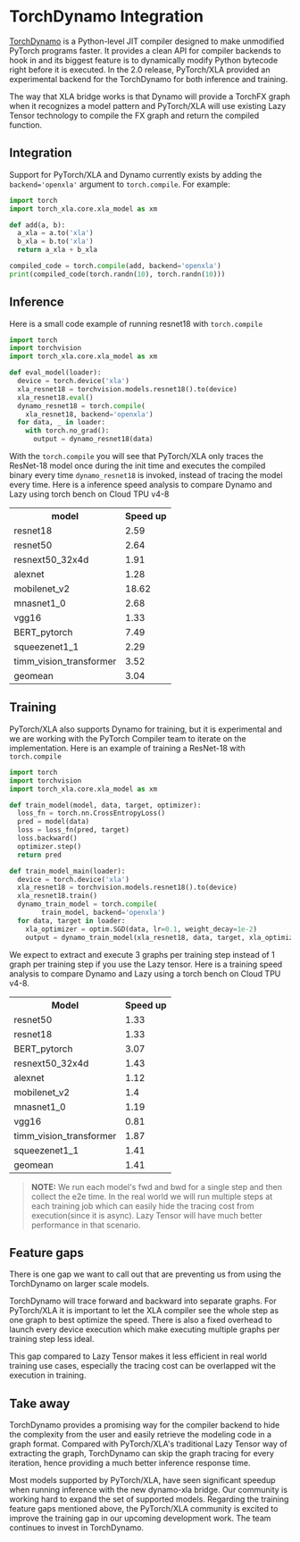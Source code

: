 # TorchDynamo Integration

[TorchDynamo](https://pytorch.org/docs/stable/torch.compiler.html) is a
Python-level JIT compiler designed to make unmodified PyTorch programs
faster. It provides a clean API for compiler backends to hook in and its
biggest feature is to dynamically modify Python bytecode right before it
is executed. In the 2.0 release, PyTorch/XLA provided an
experimental backend for the TorchDynamo for both inference and
training.

The way that XLA bridge works is that Dynamo will provide a TorchFX
graph when it recognizes a model pattern and PyTorch/XLA will use
existing Lazy Tensor technology to compile the FX graph and return the
compiled function.

## Integration

Support for PyTorch/XLA and Dynamo currently exists by adding the
`backend='openxla'` argument to `torch.compile`. For example:

``` python
import torch
import torch_xla.core.xla_model as xm

def add(a, b):
  a_xla = a.to('xla')
  b_xla = b.to('xla')
  return a_xla + b_xla

compiled_code = torch.compile(add, backend='openxla')
print(compiled_code(torch.randn(10), torch.randn(10)))
```

## Inference

Here is a small code example of running resnet18 with `torch.compile`

``` python
import torch
import torchvision
import torch_xla.core.xla_model as xm

def eval_model(loader):
  device = torch.device('xla')
  xla_resnet18 = torchvision.models.resnet18().to(device)
  xla_resnet18.eval()
  dynamo_resnet18 = torch.compile(
    xla_resnet18, backend='openxla')
  for data, _ in loader:
    with torch.no_grad():
      output = dynamo_resnet18(data)
```

With the `torch.compile` you will see that PyTorch/XLA only traces the
ResNet-18 model once during the init time and executes the compiled
binary every time `dynamo_resnet18` is invoked, instead of tracing the
model every time. Here is a inference speed analysis to compare Dynamo
and Lazy using torch bench on Cloud TPU v4-8

<table>
  <tr>
    <th>model</th>
    <th>Speed up</th>
  </tr>
  <tr>
    <td>resnet18</td>
    <td>2.59</td>
  </tr>
  <tr>
    <td>resnet50</td>
    <td>2.64</td>
  </tr>
  <tr>
    <td>resnext50_32x4d</td>
    <td>1.91</td>
  </tr>
  <tr>
    <td>alexnet</td>
    <td>1.28</td>
  </tr>
  <tr>
    <td>mobilenet_v2</td>
    <td>18.62</td>
  </tr>
  <tr>
    <td>mnasnet1_0</td>
    <td>2.68</td>
  </tr>
  <tr>
    <td>vgg16</td>
    <td>1.33</td>
  </tr>
  <tr>
    <td>BERT_pytorch</td>
    <td>7.49</td>
  </tr>
  <tr>
    <td>squeezenet1_1</td>
    <td>2.29</td>
  </tr>
  <tr>
    <td>timm_vision_transformer</td>
    <td>3.52</td>
  </tr>
  <tr>
    <td>geomean</td>
    <td>3.04</td>
  </tr>
</table>

## Training

PyTorch/XLA also supports Dynamo for training, but it is experimental
and we are working with the PyTorch Compiler team to iterate on the
implementation. Here is an example of training a ResNet-18 with
`torch.compile`

``` python
import torch
import torchvision
import torch_xla.core.xla_model as xm

def train_model(model, data, target, optimizer):
  loss_fn = torch.nn.CrossEntropyLoss()
  pred = model(data)
  loss = loss_fn(pred, target)
  loss.backward()
  optimizer.step()
  return pred

def train_model_main(loader):
  device = torch.device('xla')
  xla_resnet18 = torchvision.models.resnet18().to(device)
  xla_resnet18.train()
  dynamo_train_model = torch.compile(
        train_model, backend='openxla')
  for data, target in loader:
    xla_optimizer = optim.SGD(data, lr=0.1, weight_decay=1e-2)
    output = dynamo_train_model(xla_resnet18, data, target, xla_optimizer)
```

We expect to extract and execute 3 graphs per training step instead of 1
graph per training step if you use the Lazy tensor. Here is a training
speed analysis to compare Dynamo and Lazy using a torch bench on Cloud
TPU v4-8.

<table>
  <tr>
    <th>Model</th>
    <th>Speed up</th>
  </tr>
  <tr>
    <td>resnet50</td>
    <td>1.33</td>
  </tr>
  <tr>
    <td>resnet18</td>
    <td>1.33</td>
  </tr>
  <tr>
    <td>BERT_pytorch</td>
    <td>3.07</td>
  </tr>
  <tr>
    <td>resnext50_32x4d</td>
    <td>1.43</td>
  </tr>
  <tr>
    <td>alexnet</td>
    <td>1.12</td>
  </tr>
  <tr>
    <td>mobilenet_v2</td>
    <td>1.4</td>
  </tr>
  <tr>
    <td>mnasnet1_0</td>
    <td>1.19</td>
  </tr>
  <tr>
    <td>vgg16</td>
    <td>0.81</td>
  </tr>
  <tr>
    <td>timm_vision_transformer</td>
    <td>1.87</td>
  </tr>
  <tr>
    <td>squeezenet1_1</td>
    <td>1.41</td>
  </tr>
  <tr>
    <td>geomean</td>
    <td>1.41</td>
  </tr>
</table>

> **NOTE:** We run each model's fwd and bwd for a single step and then
> collect the e2e time. In the real world we will run multiple steps at
> each training job which can easily hide the tracing cost from
> execution(since it is async). Lazy Tensor will have much better
> performance in that scenario.

## Feature gaps

There is one gap we want to call out that are preventing us from using the
TorchDynamo on larger scale models.

TorchDynamo will trace forward and backward into separate graphs. For
PyTorch/XLA it is important to let the XLA compiler see the whole step as one
graph to best optimize the speed. There is also a fixed overhead to launch every
device execution which make executing multiple graphs per training step less
ideal.

This gap compared to Lazy Tensor makes it less efficient in real world training
use cases, especially the tracing cost can be overlapped wit the execution in
training.

## Take away

TorchDynamo provides a promising way for the compiler backend to
hide the complexity from the user and easily retrieve the modeling code
in a graph format. Compared with PyTorch/XLA's traditional Lazy Tensor
way of extracting the graph, TorchDynamo can skip the graph tracing for
every iteration, hence providing a much better inference response time.

Most models supported by PyTorch/XLA, have seen significant speedup when
running inference with the new dynamo-xla bridge. Our community is
working hard to expand the set of supported models. Regarding the
training feature gaps mentioned above, the PyTorch/XLA community is
excited to improve the training gap in our upcoming development
work. The team continues to invest in TorchDynamo.
